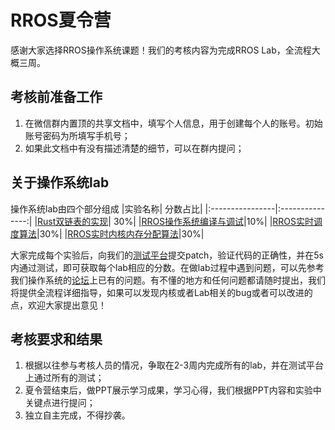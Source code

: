 # RROS夏令营

感谢大家选择RROS操作系统课题！我们的考核内容为完成RROS Lab，全流程大概三周。

## 考核前准备工作

1. 在微信群内置顶的共享文档中，填写个人信息，用于创建每个人的账号。初始账号密码为所填写手机号；
2. 如果此文档中有没有描述清楚的细节，可以在群内提问；

## 关于操作系统lab

操作系统lab由四个部分组成
|实验名称| 分数占比|
|:----------------|:---------------:|
|[Rust双链表的实现](https://github.com/rust-real-time-os/os_lab/tree/lab1)| 30%|
|[RROS操作系统编译与调试](https://github.com/rust-real-time-os/os_lab/tree/lab2)|10%|
|[RROS实时调度算法](https://github.com/rust-real-time-os/os_lab/tree/lab3)|30%|
|[RROS实时内核内存分配算法](https://github.com/rust-real-time-os/os_lab/tree/lab4)|30%|

大家完成每个实验后，向我们的[测试平台](http://149.129.120.139:9300/index)提交patch，验证代码的正确性，并在5s内通过测试，即可获取每个lab相应的分数。在做lab过程中遇到问题，可以先参考我们操作系统的[论坛](https://rros.zulipchat.com/join/37yh4bedyhh4cw5vrlujqlhh/)上已有的问题。有不懂的地方和任何问题都请随时提出，我们将提供全流程详细指导，如果可以发现内核或者Lab相关的bug或者可以改进的点，欢迎大家提出意见！

## 考核要求和结果
1. 根据以往参与考核人员的情况，争取在2-3周内完成所有的lab，并在测试平台上通过所有的测试；
2. 夏令营结束后，做PPT展示学习成果，学习心得，我们根据PPT内容和实验中关键点进行提问；
3. 独立自主完成，不得抄袭。